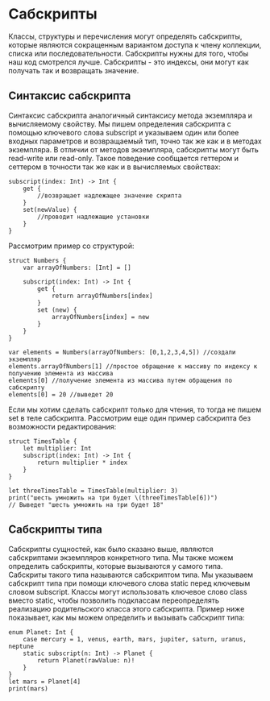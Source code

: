 # Сабскрипты

Классы, структуры и перечисления могут определять сабскрипты, которые являются сокращенным вариантом доступа к члену коллекции, списка или последовательности. Сабскрипты нужны для того, чтобы наш код смотрелся лучше. Сабскрипты - это индексы, они могут как получать так и возвращать значение.

## Синтаксис сабскрипта

Синтаксис сабскрипта аналогичный синтаксису метода экземпляра и вычисляемому свойству. Мы пишем определения сабскрипта с помощью ключевого слова subscript и указываем один или более входных параметров и возвращаемый тип, точно так же как и в методах экземпляра. В отличии от методов экземпляра, сабскрипты могут быть read-write или read-only. Такое поведение сообщается геттером и сеттером в точности так же как и в вычисляемых свойствах:

```
subscript(index: Int) -> Int {
    get {
        //возвращает надлежащее значение скрипта
    }
    set(newValue) {
        //проводит надлежащие установки 
    }
}
```

Рассмотрим пример со структурой:

```
struct Numbers {
    var arrayOfNumbers: [Int] = []
    
    subscript(index: Int) -> Int {
        get {
            return arrayOfNumbers[index]
        }
        set (new) {
            arrayOfNumbers[index] = new
        }
    }
}

var elements = Numbers(arrayOfNumbers: [0,1,2,3,4,5]) //создали экземпляр
elements.arrayOfNumbers[1] //простое обращение к массиву по индексу к получению элемента из массива
elements[0] //получение элемента из массива путем обращения по сабскрипту
elements[0] = 20 //выведет 20
```

Если мы хотим сделать сабскрипт только для чтения, то тогда не пишем set в теле сабскрипта.
Рассмотрим еще один пример сабскрипта без возможности редактирования:

```
struct TimesTable {
    let multiplier: Int
    subscript(index: Int) -> Int {
        return multiplier * index
    }
}
 
let threeTimesTable = TimesTable(multiplier: 3)
print("шесть умножить на три будет \(threeTimesTable[6])")
// Выведет "шесть умножить на три будет 18"
```

## Сабскрипты типа

Сабскрипты сущностей, как было сказано выше, являются сабскриптами экземпляров конкретного типа. Мы также можем определить сабскрипты, которые вызываются у самого типа. Сабскриты такого типа называются сабскриптом типа. Мы указываем сабскрипт типа при помощи ключевого слова static перед ключевым словом subscript. Классы могут использовать ключевое слово class вместо static, чтобы позволить подклассам переопределять реализацию родительского класса этого сабскрипта. Пример ниже показывает, как мы можем определить и вызывать сабскрипт типа:

```
enum Planet: Int {
    case mercury = 1, venus, earth, mars, jupiter, saturn, uranus, neptune
    static subscript(n: Int) -> Planet {
        return Planet(rawValue: n)!
    }
}
let mars = Planet[4]
print(mars)
```
